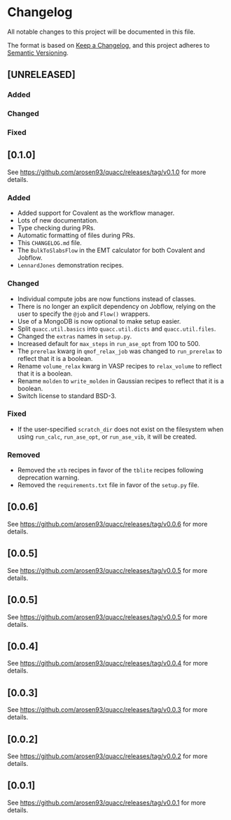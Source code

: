# Changelog

All notable changes to this project will be documented in this file.

The format is based on [Keep a Changelog](https://keepachangelog.com/en/1.0.0/), and this project adheres to [Semantic Versioning](https://semver.org/spec/v2.0.0.html).

## [UNRELEASED]

### Added

### Changed

### Fixed

## [0.1.0]

See https://github.com/arosen93/quacc/releases/tag/v0.1.0 for more details.

### Added
- Added support for Covalent as the workflow manager.
- Lots of new documentation.
- Type checking during PRs.
- Automatic formatting of files during PRs.
- This `CHANGELOG.md` file.
- The `BulkToSlabsFlow` in the EMT calculator for both Covalent and Jobflow.
- `LennardJones` demonstration recipes.

### Changed
- Individual compute jobs are now functions instead of classes.
- There is no longer an explicit dependency on Jobflow, relying on the user to specify the `@job` and `Flow()` wrappers.
- Use of a MongoDB is now optional to make setup easier.
- Split `quacc.util.basics` into `quacc.util.dicts` and `quacc.util.files`.
- Changed the `extras` names in `setup.py`.
- Increased default for `max_steps` in `run_ase_opt` from 100 to 500.
- The `prerelax` kwarg in `qmof_relax_job` was changed to `run_prerelax` to reflect that it is a boolean.
- Rename `volume_relax` kwarg in VASP recipes to `relax_volume` to reflect that it is a boolean.
- Rename `molden` to `write_molden` in Gaussian recipes to reflect that it is a boolean.
- Switch license to standard BSD-3.

### Fixed
- If the user-specified `scratch_dir` does not exist on the filesystem when using `run_calc`, `run_ase_opt`, or `run_ase_vib`, it will be created.

### Removed
- Removed the `xtb` recipes in favor of the `tblite` recipes following deprecation warning.
- Removed the `requirements.txt` file in favor of the `setup.py` file.

## [0.0.6]

See https://github.com/arosen93/quacc/releases/tag/v0.0.6 for more details.

## [0.0.5]

See https://github.com/arosen93/quacc/releases/tag/v0.0.5 for more details.

## [0.0.5]

See https://github.com/arosen93/quacc/releases/tag/v0.0.5 for more details.

## [0.0.4]

See https://github.com/arosen93/quacc/releases/tag/v0.0.4 for more details.

## [0.0.3]

See https://github.com/arosen93/quacc/releases/tag/v0.0.3 for more details.

## [0.0.2]

See https://github.com/arosen93/quacc/releases/tag/v0.0.2 for more details.

## [0.0.1]

See https://github.com/arosen93/quacc/releases/tag/v0.0.1 for more details.